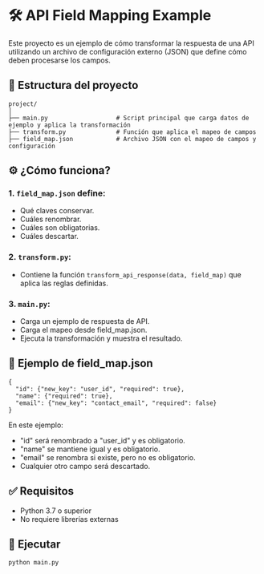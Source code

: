 # 🛠️ API Field Mapping Example
Este proyecto es un ejemplo de cómo transformar la respuesta de una API utilizando un archivo de configuración externo (JSON) que define cómo deben procesarse los campos.

## 📁 Estructura del proyecto

```
project/
│
├── main.py                   # Script principal que carga datos de ejemplo y aplica la transformación
├── transform.py              # Función que aplica el mapeo de campos
├── field_map.json            # Archivo JSON con el mapeo de campos y configuración
```

## ⚙️ ¿Cómo funciona?

### 1. `field_map.json` define:

- Qué claves conservar.
- Cuáles renombrar.
- Cuáles son obligatorias.
- Cuáles descartar.

### 2. `transform.py`: 
- Contiene la función `transform_api_response(data, field_map)` que aplica las reglas definidas.

### 3. `main.py`:
- Carga un ejemplo de respuesta de API.
- Carga el mapeo desde field_map.json.
- Ejecuta la transformación y muestra el resultado.

## 📌 Ejemplo de field_map.json
```
{
  "id": {"new_key": "user_id", "required": true},
  "name": {"required": true},
  "email": {"new_key": "contact_email", "required": false}
}
```
En este ejemplo:
- "id" será renombrado a "user_id" y es obligatorio.
- "name" se mantiene igual y es obligatorio.
- "email" se renombra si existe, pero no es obligatorio.
- Cualquier otro campo será descartado.

## ✅ Requisitos
- Python 3.7 o superior
- No requiere librerías externas

## 🚀 Ejecutar
```
python main.py
```
